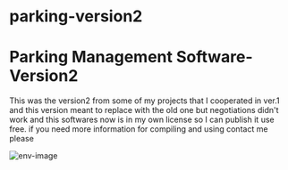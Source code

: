 # parking-version2
<h1>Parking Management Software-Version2</h1>

<p>This was the version2 from some of my projects that I cooperated in ver.1 and this version meant to replace with the old one but negotiations didn't work and this softwares now is in my own license so I can publish it use free. if you need more information for compiling and using contact me please</p>
<img src='' alt='env-image'>
